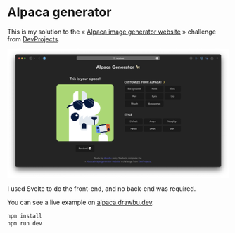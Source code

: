 # Alpaca generator

This is my solution to the « [Alpaca image generator website](https://www.codementor.io/projects/web/alpaca-image-generator-website-ce2oc0eus8) » challenge from [DevProjects](https://www.codementor.io/projects).

<img src="assets/screenshot.png" alt="Example of the project">

I used Svelte to do the front-end, and no back-end was required.

You can see a live example on [alpaca.drawbu.dev](https://alapaca.drawbu.dev).

```bash
npm install
npm run dev
```
